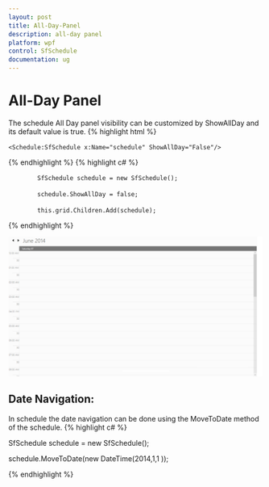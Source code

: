 ```yaml
---
layout: post
title: All-Day-Panel
description: all-day panel 
platform: wpf
control: SfSchedule
documentation: ug
---
```


# All-Day Panel 

The schedule All Day panel visibility can be customized by ShowAllDay and its default value is true.
{% highlight html %}



    <Schedule:SfSchedule x:Name="schedule" ShowAllDay="False"/>


{% endhighlight  %}
{% highlight c# %}



            SfSchedule schedule = new SfSchedule();

            schedule.ShowAllDay = false;

            this.grid.Children.Add(schedule);


{% endhighlight  %}


![](All-Day-Panel_images/All-Day-Panel_img1.png)



## Date Navigation:                 

In schedule the date navigation can be done using the MoveToDate method of the schedule.
{% highlight c# %}



SfSchedule schedule = new SfSchedule();

schedule.MoveToDate(new DateTime(2014,1,1 ));


{% endhighlight  %}


